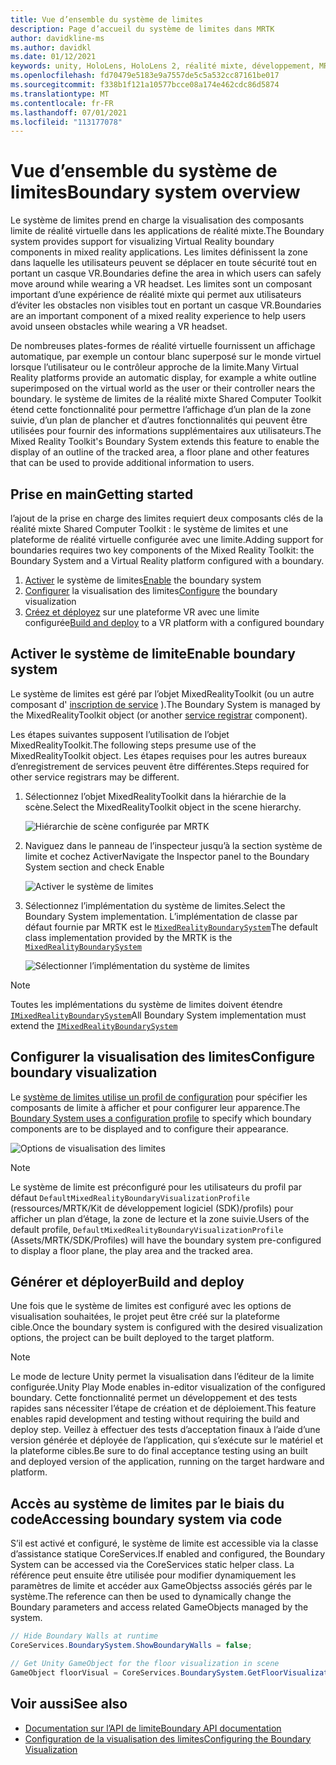 ```yaml
---
title: Vue d’ensemble du système de limites
description: Page d’accueil du système de limites dans MRTK
author: davidkline-ms
ms.author: davidkl
ms.date: 01/12/2021
keywords: unity, HoloLens, HoloLens 2, réalité mixte, développement, MRTK, système de limite,
ms.openlocfilehash: fd70479e5183e9a7557de5c5a532cc87161be017
ms.sourcegitcommit: f338b1f121a10577bcce08a174e462cdc86d5874
ms.translationtype: MT
ms.contentlocale: fr-FR
ms.lasthandoff: 07/01/2021
ms.locfileid: "113177078"
---
```

# <a name="boundary-system-overview"></a><span data-ttu-id="f7c38-104">Vue d’ensemble du système de limites</span><span class="sxs-lookup"><span data-stu-id="f7c38-104">Boundary system overview</span></span>

<span data-ttu-id="f7c38-105">Le système de limites prend en charge la visualisation des composants limite de réalité virtuelle dans les applications de réalité mixte.</span><span class="sxs-lookup"><span data-stu-id="f7c38-105">The Boundary system provides support for visualizing Virtual Reality boundary components in mixed reality applications.</span></span> <span data-ttu-id="f7c38-106">Les limites définissent la zone dans laquelle les utilisateurs peuvent se déplacer en toute sécurité tout en portant un casque VR.</span><span class="sxs-lookup"><span data-stu-id="f7c38-106">Boundaries define the area in which users can safely move around while wearing a VR headset.</span></span> <span data-ttu-id="f7c38-107">Les limites sont un composant important d’une expérience de réalité mixte qui permet aux utilisateurs d’éviter les obstacles non visibles tout en portant un casque VR.</span><span class="sxs-lookup"><span data-stu-id="f7c38-107">Boundaries are an important component of a mixed reality experience to help users avoid unseen obstacles while wearing a VR headset.</span></span>

<span data-ttu-id="f7c38-108">De nombreuses plates-formes de réalité virtuelle fournissent un affichage automatique, par exemple un contour blanc superposé sur le monde virtuel lorsque l’utilisateur ou le contrôleur approche de la limite.</span><span class="sxs-lookup"><span data-stu-id="f7c38-108">Many Virtual Reality platforms provide an automatic display, for example a white outline superimposed on the virtual world as the user or their controller nears the boundary.</span></span> <span data-ttu-id="f7c38-109">le système de limites de la réalité mixte Shared Computer Toolkit étend cette fonctionnalité pour permettre l’affichage d’un plan de la zone suivie, d’un plan de plancher et d’autres fonctionnalités qui peuvent être utilisées pour fournir des informations supplémentaires aux utilisateurs.</span><span class="sxs-lookup"><span data-stu-id="f7c38-109">The Mixed Reality Toolkit's Boundary System extends this feature to enable the display of an outline of the tracked area, a floor plane and other features that can be used to provide additional information to users.</span></span>

## <a name="getting-started"></a><span data-ttu-id="f7c38-110">Prise en main</span><span class="sxs-lookup"><span data-stu-id="f7c38-110">Getting started</span></span>

<span data-ttu-id="f7c38-111">l’ajout de la prise en charge des limites requiert deux composants clés de la réalité mixte Shared Computer Toolkit : le système de limites et une plateforme de réalité virtuelle configurée avec une limite.</span><span class="sxs-lookup"><span data-stu-id="f7c38-111">Adding support for boundaries requires two key components of the Mixed Reality Toolkit: the Boundary System and a Virtual Reality platform configured with a boundary.</span></span>

1. <span data-ttu-id="f7c38-112">[Activer](#enable-boundary-system) le système de limites</span><span class="sxs-lookup"><span data-stu-id="f7c38-112">[Enable](#enable-boundary-system) the boundary system</span></span>
2. <span data-ttu-id="f7c38-113">[Configurer](#configure-boundary-visualization) la visualisation des limites</span><span class="sxs-lookup"><span data-stu-id="f7c38-113">[Configure](#configure-boundary-visualization) the boundary visualization</span></span>
3. <span data-ttu-id="f7c38-114">[Créez et déployez](#build-and-deploy) sur une plateforme VR avec une limite configurée</span><span class="sxs-lookup"><span data-stu-id="f7c38-114">[Build and deploy](#build-and-deploy) to a VR platform with a configured boundary</span></span>

## <a name="enable-boundary-system"></a><span data-ttu-id="f7c38-115">Activer le système de limite</span><span class="sxs-lookup"><span data-stu-id="f7c38-115">Enable boundary system</span></span>

<span data-ttu-id="f7c38-116">Le système de limites est géré par l’objet MixedRealityToolkit (ou un autre composant d' [inscription de service](xref:Microsoft.MixedReality.Toolkit.IMixedRealityServiceRegistrar) ).</span><span class="sxs-lookup"><span data-stu-id="f7c38-116">The Boundary System is managed by the MixedRealityToolkit object (or another [service registrar](xref:Microsoft.MixedReality.Toolkit.IMixedRealityServiceRegistrar) component).</span></span>

<span data-ttu-id="f7c38-117">Les étapes suivantes supposent l’utilisation de l’objet MixedRealityToolkit.</span><span class="sxs-lookup"><span data-stu-id="f7c38-117">The following steps presume use of the MixedRealityToolkit object.</span></span> <span data-ttu-id="f7c38-118">Les étapes requises pour les autres bureaux d’enregistrement de services peuvent être différentes.</span><span class="sxs-lookup"><span data-stu-id="f7c38-118">Steps required for other service registrars may be different.</span></span>

1. <span data-ttu-id="f7c38-119">Sélectionnez l’objet MixedRealityToolkit dans la hiérarchie de la scène.</span><span class="sxs-lookup"><span data-stu-id="f7c38-119">Select the MixedRealityToolkit object in the scene hierarchy.</span></span>

    ![Hiérarchie de scène configurée par MRTK](../images/MRTK_ConfiguredHierarchy.png)

1. <span data-ttu-id="f7c38-121">Naviguez dans le panneau de l’inspecteur jusqu’à la section système de limite et cochez Activer</span><span class="sxs-lookup"><span data-stu-id="f7c38-121">Navigate the Inspector panel to the Boundary System section and check Enable</span></span>

    ![Activer le système de limites](../images/boundary/MRTKConfig_Boundary.png)

1. <span data-ttu-id="f7c38-123">Sélectionnez l’implémentation du système de limites.</span><span class="sxs-lookup"><span data-stu-id="f7c38-123">Select the Boundary System implementation.</span></span> <span data-ttu-id="f7c38-124">L’implémentation de classe par défaut fournie par MRTK est le [`MixedRealityBoundarySystem`](xref:Microsoft.MixedReality.Toolkit.Boundary.MixedRealityBoundarySystem)</span><span class="sxs-lookup"><span data-stu-id="f7c38-124">The default class implementation provided by the MRTK is the [`MixedRealityBoundarySystem`](xref:Microsoft.MixedReality.Toolkit.Boundary.MixedRealityBoundarySystem)</span></span>

    ![Sélectionner l’implémentation du système de limites](../images/boundary/BoundarySelectSystemType.png)

> [!NOTE]
> <span data-ttu-id="f7c38-126">Toutes les implémentations du système de limites doivent étendre [`IMixedRealityBoundarySystem`](xref:Microsoft.MixedReality.Toolkit.Boundary.IMixedRealityBoundarySystem)</span><span class="sxs-lookup"><span data-stu-id="f7c38-126">All Boundary System implementation must extend the [`IMixedRealityBoundarySystem`](xref:Microsoft.MixedReality.Toolkit.Boundary.IMixedRealityBoundarySystem)</span></span>

## <a name="configure-boundary-visualization"></a><span data-ttu-id="f7c38-127">Configurer la visualisation des limites</span><span class="sxs-lookup"><span data-stu-id="f7c38-127">Configure boundary visualization</span></span>

<span data-ttu-id="f7c38-128">Le [système de limites utilise un profil de configuration](configuring-boundary-visualization.md) pour spécifier les composants de limite à afficher et pour configurer leur apparence.</span><span class="sxs-lookup"><span data-stu-id="f7c38-128">The [Boundary System uses a configuration profile](configuring-boundary-visualization.md) to specify which boundary components are to be displayed and to configure their appearance.</span></span>

![Options de visualisation des limites](../images/boundary/BoundaryVisualizationProfile.png)

> [!NOTE]
> <span data-ttu-id="f7c38-130">Le système de limite est préconfiguré pour les utilisateurs du profil par défaut `DefaultMixedRealityBoundaryVisualizationProfile` (ressources/MRTK/Kit de développement logiciel (SDK)/profils) pour afficher un plan d’étage, la zone de lecture et la zone suivie.</span><span class="sxs-lookup"><span data-stu-id="f7c38-130">Users of the default profile, `DefaultMixedRealityBoundaryVisualizationProfile` (Assets/MRTK/SDK/Profiles) will have the boundary system pre-configured to display a floor plane, the play area and the tracked area.</span></span>

## <a name="build-and-deploy"></a><span data-ttu-id="f7c38-131">Générer et déployer</span><span class="sxs-lookup"><span data-stu-id="f7c38-131">Build and deploy</span></span>

<span data-ttu-id="f7c38-132">Une fois que le système de limites est configuré avec les options de visualisation souhaitées, le projet peut être créé sur la plateforme cible.</span><span class="sxs-lookup"><span data-stu-id="f7c38-132">Once the boundary system is configured with the desired visualization options, the project can be built deployed to the target platform.</span></span>

> [!NOTE]
> <span data-ttu-id="f7c38-133">Le mode de lecture Unity permet la visualisation dans l’éditeur de la limite configurée.</span><span class="sxs-lookup"><span data-stu-id="f7c38-133">Unity Play Mode enables in-editor visualization of the configured boundary.</span></span> <span data-ttu-id="f7c38-134">Cette fonctionnalité permet un développement et des tests rapides sans nécessiter l’étape de création et de déploiement.</span><span class="sxs-lookup"><span data-stu-id="f7c38-134">This feature enables rapid development and testing without requiring the build and deploy step.</span></span> <span data-ttu-id="f7c38-135">Veillez à effectuer des tests d’acceptation finaux à l’aide d’une version générée et déployée de l’application, qui s’exécute sur le matériel et la plateforme cibles.</span><span class="sxs-lookup"><span data-stu-id="f7c38-135">Be sure to do final acceptance testing using an built and deployed version of the application, running on the target hardware and platform.</span></span>

## <a name="accessing-boundary-system-via-code"></a><span data-ttu-id="f7c38-136">Accès au système de limites par le biais du code</span><span class="sxs-lookup"><span data-stu-id="f7c38-136">Accessing boundary system via code</span></span>

<span data-ttu-id="f7c38-137">S’il est activé et configuré, le système de limite est accessible via la classe d’assistance statique CoreServices.</span><span class="sxs-lookup"><span data-stu-id="f7c38-137">If enabled and configured, the Boundary System can be accessed via the CoreServices static helper class.</span></span> <span data-ttu-id="f7c38-138">La référence peut ensuite être utilisée pour modifier dynamiquement les paramètres de limite et accéder aux GameObjectss associés gérés par le système.</span><span class="sxs-lookup"><span data-stu-id="f7c38-138">The reference can then be used to dynamically change the Boundary parameters and access related GameObjects managed by the system.</span></span>

```c#
// Hide Boundary Walls at runtime
CoreServices.BoundarySystem.ShowBoundaryWalls = false;

// Get Unity GameObject for the floor visualization in scene
GameObject floorVisual = CoreServices.BoundarySystem.GetFloorVisualization();
```

## <a name="see-also"></a><span data-ttu-id="f7c38-139">Voir aussi</span><span class="sxs-lookup"><span data-stu-id="f7c38-139">See also</span></span>

- [<span data-ttu-id="f7c38-140">Documentation sur l’API de limite</span><span class="sxs-lookup"><span data-stu-id="f7c38-140">Boundary API documentation</span></span>](xref:Microsoft.MixedReality.Toolkit.Boundary)
- [<span data-ttu-id="f7c38-141">Configuration de la visualisation des limites</span><span class="sxs-lookup"><span data-stu-id="f7c38-141">Configuring the Boundary Visualization</span></span>](configuring-boundary-visualization.md)
